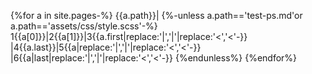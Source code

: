 {%for a in site.pages-%}
{{a.path}}|
{%-unless a.path=='test-ps.md'or a.path=='assets/css/style.scss'-%}
1{{a[0]}}|2{{a[1]}}|3{{a.first|replace:'|','&vert;'|replace:'<','&lt;'-}}
|4{{a.last}}|5{{a|replace:'|','&vert;'|replace:'<','&lt;'-}}
|6{{a|last|replace:'|','&vert;'|replace:'<','&lt;'-}}
{%endunless%}
{%endfor%}
